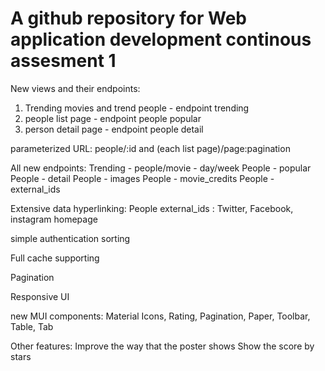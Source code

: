 # A github repository for Web application development continous assesment 1

New views and their endpoints: 
1. Trending movies and trend people - endpoint trending 
2. people list page - endpoint people popular
3. person detail page - endpoint people detail

parameterized URL: people/:id and (each list page)/page:pagination

All new endpoints:
Trending - people/movie - day/week
People - popular
People - detail
People - images
People - movie_credits
People - external_ids

Extensive data hyperlinking:
People external_ids : Twitter, Facebook, instagram homepage

simple authentication sorting

Full cache supporting

Pagination

Responsive UI

new MUI components:
Material Icons, Rating, Pagination, Paper, Toolbar, Table, Tab

Other features:
Improve the way that the poster shows
Show the score by stars